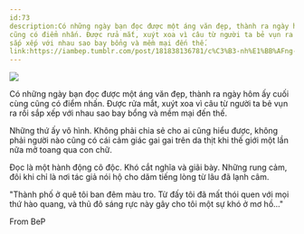 ```yaml
---
id:73
description:Có những ngày bạn đọc được một áng văn đẹp, thành ra ngày hôm ấy cuối cùng
cũng có điểm nhấn. Được rửa mắt, xuýt xoa vì câu từ người ta bẻ vụn ra rồi
sắp xếp với nhau sao bay bổng và mềm mại đến thế.
link:https://iambep.tumblr.com/post/181838136781/c%C3%B3-nh%E1%BB%AFng-ng%C3%A0y-b%E1%BA%A1n-%C4%91%E1%BB%8Dc-%C4%91%C6%B0%E1%BB%A3c-m%E1%BB%99t-%C3%A1ng-v%C4%83n-%C4%91%E1%BA%B9p-th%C3%A0nh
---
```


![](https://64.media.tumblr.com/1afab68401cd52fdaca2faa39ab45d00/tumblr_pl0onxaY0W1u3a9rjo1_500.jpg)

Có những ngày bạn đọc được một áng văn đẹp, thành ra ngày hôm ấy cuối cùng
cũng có điểm nhấn. Được rửa mắt, xuýt xoa vì câu từ người ta bẻ vụn ra rồi
sắp xếp với nhau sao bay bổng và mềm mại đến thế.

Những thứ ấy vô hình. Không phải chia sẻ cho ai cũng hiểu được, không phải
người nào cũng có cái cảm giác gai gai trên da thịt khi thế giới một lần
nữa mở toang qua con chữ.

Đọc là một hành động cô độc. Khó cắt nghĩa và giãi bày. Những rung cảm,
đôi khi chỉ là nơi tác giả nói hộ cho dăm tiếng lòng từ lâu đã lạnh câm.

"Thành phố ở quê tôi ban đêm màu tro. Từ đấy tôi đã mất thói quen với mọi
thứ hào quang, và thủ đô sáng rực này gây cho tôi một sự khó ở mơ hồ..."

From BeP
